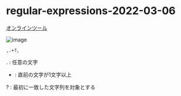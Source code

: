 # regular-expressions-2022-03-06

[オンラインツール](https://php-regexp.a-zumi.net/preg_replace)

![image](https://user-images.githubusercontent.com/1501327/156913342-c4637e46-ea3f-4937-a680-a786d8689ec5.png)
```
,.+?,
```

. : 任意の文字

+ : 直前の文字が1文字以上

? : 最初に一致した文字列を対象とする
